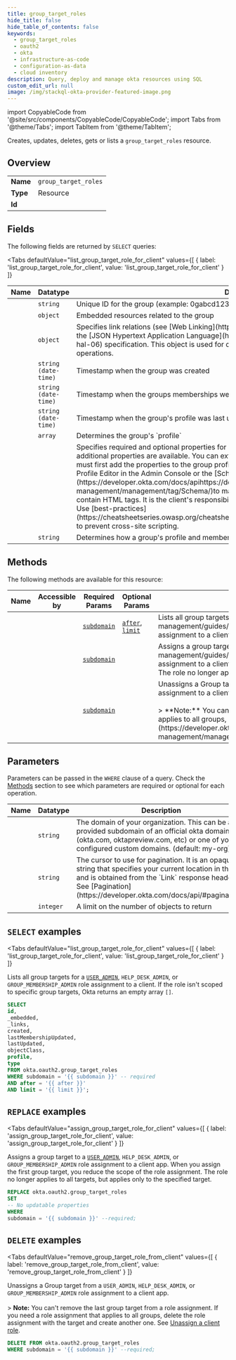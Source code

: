 ```yaml
--- 
title: group_target_roles
hide_title: false
hide_table_of_contents: false
keywords:
  - group_target_roles
  - oauth2
  - okta
  - infrastructure-as-code
  - configuration-as-data
  - cloud inventory
description: Query, deploy and manage okta resources using SQL
custom_edit_url: null
image: /img/stackql-okta-provider-featured-image.png
---
```


import CopyableCode from '@site/src/components/CopyableCode/CopyableCode';
import Tabs from '@theme/Tabs';
import TabItem from '@theme/TabItem';

Creates, updates, deletes, gets or lists a <code>group_target_roles</code> resource.

## Overview
<table><tbody>
<tr><td><b>Name</b></td><td><code>group_target_roles</code></td></tr>
<tr><td><b>Type</b></td><td>Resource</td></tr>
<tr><td><b>Id</b></td><td><CopyableCode code="okta.oauth2.group_target_roles" /></td></tr>
</tbody></table>

## Fields

The following fields are returned by `SELECT` queries:

<Tabs
    defaultValue="list_group_target_role_for_client"
    values={[
        { label: 'list_group_target_role_for_client', value: 'list_group_target_role_for_client' }
    ]}
>
<TabItem value="list_group_target_role_for_client">

<table>
<thead>
    <tr>
    <th>Name</th>
    <th>Datatype</th>
    <th>Description</th>
    </tr>
</thead>
<tbody>
<tr>
    <td><CopyableCode code="id" /></td>
    <td><code>string</code></td>
    <td>Unique ID for the group (example: 0gabcd1234)</td>
</tr>
<tr>
    <td><CopyableCode code="_embedded" /></td>
    <td><code>object</code></td>
    <td>Embedded resources related to the group</td>
</tr>
<tr>
    <td><CopyableCode code="_links" /></td>
    <td><code>object</code></td>
    <td>Specifies link relations (see [Web Linking](https://www.rfc-editor.org/rfc/rfc8288)) available using the [JSON Hypertext Application Language](https://datatracker.ietf.org/doc/html/draft-kelly-json-hal-06) specification. This object is used for dynamic discovery of related resources and lifecycle operations.</td>
</tr>
<tr>
    <td><CopyableCode code="created" /></td>
    <td><code>string (date-time)</code></td>
    <td>Timestamp when the group was created</td>
</tr>
<tr>
    <td><CopyableCode code="lastMembershipUpdated" /></td>
    <td><code>string (date-time)</code></td>
    <td>Timestamp when the groups memberships were last updated</td>
</tr>
<tr>
    <td><CopyableCode code="lastUpdated" /></td>
    <td><code>string (date-time)</code></td>
    <td>Timestamp when the group's profile was last updated</td>
</tr>
<tr>
    <td><CopyableCode code="objectClass" /></td>
    <td><code>array</code></td>
    <td>Determines the group's `profile`</td>
</tr>
<tr>
    <td><CopyableCode code="profile" /></td>
    <td><code></code></td>
    <td>Specifies required and optional properties for a group. The `objectClass` of a group determines which additional properties are available.  You can extend group profiles with custom properties, but you must first add the properties to the group profile schema before you can reference them. Use the Profile Editor in the Admin Console or the [Schemas API](https://developer.okta.com/docs/apihttps://developer.okta.com/docs/api/openapi/okta-management/management/tag/Schema/)to manage schema extensions.  Custom properties can contain HTML tags. It is the client's responsibility to escape or encode this data before displaying it. Use [best-practices](https://cheatsheetseries.owasp.org/cheatsheets/Cross_Site_Scripting_Prevention_Cheat_Sheet.html) to prevent cross-site scripting.</td>
</tr>
<tr>
    <td><CopyableCode code="type" /></td>
    <td><code>string</code></td>
    <td>Determines how a group's profile and memberships are managed</td>
</tr>
</tbody>
</table>
</TabItem>
</Tabs>

## Methods

The following methods are available for this resource:

<table>
<thead>
    <tr>
    <th>Name</th>
    <th>Accessible by</th>
    <th>Required Params</th>
    <th>Optional Params</th>
    <th>Description</th>
    </tr>
</thead>
<tbody>
<tr>
    <td><a href="#list_group_target_role_for_client"><CopyableCode code="list_group_target_role_for_client" /></a></td>
    <td><CopyableCode code="select" /></td>
    <td><a href="#parameter-subdomain"><code>subdomain</code></a></td>
    <td><a href="#parameter-after"><code>after</code></a>, <a href="#parameter-limit"><code>limit</code></a></td>
    <td>Lists all group targets for a [`USER_ADMIN`](https://developer.okta.com/docs/api/openapi/okta-management/guides/roles/#standard-roles), `HELP_DESK_ADMIN`, or `GROUP_MEMBERSHIP_ADMIN` role assignment to a client. If the role isn't scoped to specific group targets, Okta returns an empty array `[]`.</td>
</tr>
<tr>
    <td><a href="#assign_group_target_role_for_client"><CopyableCode code="assign_group_target_role_for_client" /></a></td>
    <td><CopyableCode code="replace" /></td>
    <td><a href="#parameter-subdomain"><code>subdomain</code></a></td>
    <td></td>
    <td>Assigns a group target to a [`USER_ADMIN`](https://developer.okta.com/docs/api/openapi/okta-management/guides/roles/#standard-roles), `HELP_DESK_ADMIN`, or `GROUP_MEMBERSHIP_ADMIN` role assignment to a client app. When you assign the first group target, you reduce the scope of the role assignment. The role no longer applies to all targets, but applies only to the specified target.</td>
</tr>
<tr>
    <td><a href="#remove_group_target_role_from_client"><CopyableCode code="remove_group_target_role_from_client" /></a></td>
    <td><CopyableCode code="delete" /></td>
    <td><a href="#parameter-subdomain"><code>subdomain</code></a></td>
    <td></td>
    <td>Unassigns a Group target from a `USER_ADMIN`, `HELP_DESK_ADMIN`, or `GROUP_MEMBERSHIP_ADMIN` role assignment to a client app.<br /><br />&gt; **Note:** You can't remove the last group target from a role assignment. If you need a role assignment that applies to all groups, delete the role assignment with the target and create another one. See [Unassign a client role](https://developer.okta.com/docs/api/openapi/okta-management/management/tag/RoleAssignmentClient/#tag/RoleAssignmentClient/operation/deleteRoleFromClient).</td>
</tr>
</tbody>
</table>

## Parameters

Parameters can be passed in the `WHERE` clause of a query. Check the [Methods](#methods) section to see which parameters are required or optional for each operation.

<table>
<thead>
    <tr>
    <th>Name</th>
    <th>Datatype</th>
    <th>Description</th>
    </tr>
</thead>
<tbody>
<tr id="parameter-subdomain">
    <td><CopyableCode code="subdomain" /></td>
    <td><code>string</code></td>
    <td>The domain of your organization. This can be a provided subdomain of an official okta domain (okta.com, oktapreview.com, etc) or one of your configured custom domains. (default: my-org)</td>
</tr>
<tr id="parameter-after">
    <td><CopyableCode code="after" /></td>
    <td><code>string</code></td>
    <td>The cursor to use for pagination. It is an opaque string that specifies your current location in the list and is obtained from the `Link` response header. See [Pagination](https://developer.okta.com/docs/api/#pagination).</td>
</tr>
<tr id="parameter-limit">
    <td><CopyableCode code="limit" /></td>
    <td><code>integer</code></td>
    <td>A limit on the number of objects to return</td>
</tr>
</tbody>
</table>

## `SELECT` examples

<Tabs
    defaultValue="list_group_target_role_for_client"
    values={[
        { label: 'list_group_target_role_for_client', value: 'list_group_target_role_for_client' }
    ]}
>
<TabItem value="list_group_target_role_for_client">

Lists all group targets for a [`USER_ADMIN`](https://developer.okta.com/docs/api/openapi/okta-management/guides/roles/#standard-roles), `HELP_DESK_ADMIN`, or `GROUP_MEMBERSHIP_ADMIN` role assignment to a client. If the role isn't scoped to specific group targets, Okta returns an empty array `[]`.

```sql
SELECT
id,
_embedded,
_links,
created,
lastMembershipUpdated,
lastUpdated,
objectClass,
profile,
type
FROM okta.oauth2.group_target_roles
WHERE subdomain = '{{ subdomain }}' -- required
AND after = '{{ after }}'
AND limit = '{{ limit }}';
```
</TabItem>
</Tabs>


## `REPLACE` examples

<Tabs
    defaultValue="assign_group_target_role_for_client"
    values={[
        { label: 'assign_group_target_role_for_client', value: 'assign_group_target_role_for_client' }
    ]}
>
<TabItem value="assign_group_target_role_for_client">

Assigns a group target to a [`USER_ADMIN`](https://developer.okta.com/docs/api/openapi/okta-management/guides/roles/#standard-roles), `HELP_DESK_ADMIN`, or `GROUP_MEMBERSHIP_ADMIN` role assignment to a client app. When you assign the first group target, you reduce the scope of the role assignment. The role no longer applies to all targets, but applies only to the specified target.

```sql
REPLACE okta.oauth2.group_target_roles
SET 
-- No updatable properties
WHERE 
subdomain = '{{ subdomain }}' --required;
```
</TabItem>
</Tabs>


## `DELETE` examples

<Tabs
    defaultValue="remove_group_target_role_from_client"
    values={[
        { label: 'remove_group_target_role_from_client', value: 'remove_group_target_role_from_client' }
    ]}
>
<TabItem value="remove_group_target_role_from_client">

Unassigns a Group target from a `USER_ADMIN`, `HELP_DESK_ADMIN`, or `GROUP_MEMBERSHIP_ADMIN` role assignment to a client app.<br /><br />&gt; **Note:** You can't remove the last group target from a role assignment. If you need a role assignment that applies to all groups, delete the role assignment with the target and create another one. See [Unassign a client role](https://developer.okta.com/docs/api/openapi/okta-management/management/tag/RoleAssignmentClient/#tag/RoleAssignmentClient/operation/deleteRoleFromClient).

```sql
DELETE FROM okta.oauth2.group_target_roles
WHERE subdomain = '{{ subdomain }}' --required;
```
</TabItem>
</Tabs>
